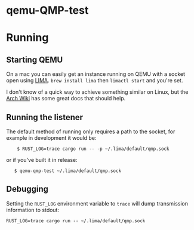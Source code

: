# qemu-QMP-test


# Running

## Starting QEMU

On a mac you can easily get an instance running on QEMU with a socket open using [LIMA](https://github.com/lima-vm/lima). `brew install lima` then `limactl start` and you're set. 

I don't know of a quick way to achieve something similar on Linux, but the [Arch Wiki](https://wiki.archlinux.org/title/QEMU) has some great docs that should help.

## Running the listener

The default method of running only requires a path to the socket, for example in development it would be:

```
    $ RUST_LOG=trace cargo run -- -p ~/.lima/default/qmp.sock
```

or if you've built it in release:

```
   $ qemu-qmp-test ~/.lima/default/qmp.sock
```

## Debugging

Setting the `RUST_LOG` environment variable to `trace` will dump transmission information to stdout:

```
RUST_LOG=trace cargo run -- ~/.lima/default/qmp.sock
```
